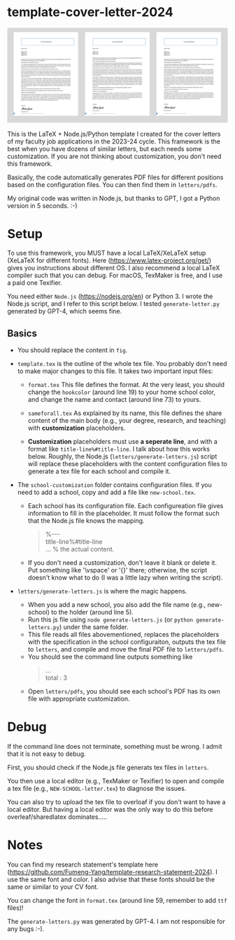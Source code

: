 # template-cover-letter-2024

![Preview](preview.png)

This is the LaTeX + Node.js/Python template I created for the cover letters of my faculty job applications in the 2023-24 cycle. 
This framework is the best when you have dozens of similar letters, but each needs some customization. If you are not thinking about customization, you don't need this framework.

Basically, the code automatically generates PDF files for different positions based on the configuration files. You can then find them in `letters/pdfs`.

My original code was written in Node.js, but thanks to GPT, I got a Python version in 5 seconds. :-) 



# Setup

To use this framework, you MUST have a local LaTeX/XeLaTeX setup (XeLaTeX for different fonts). Here (https://www.latex-project.org/get/) gives you instructions about different OS. I also recommend a local LaTeX compiler such that you can debug. For macOS, TexMaker is free, and I use a paid one Texifier. 

You need either `Node.js` (https://nodejs.org/en) or Python 3.  I wrote the Node.js script, and I refer to this script below. I tested `generate-letter.py` generated by GPT-4, which seems fine. 


## Basics
- You should replace the content in `fig`.

- `template.tex` is the outline of the whole tex file.  You probably don't need to make major changes to this file. It takes two important input files: 
  
    - `format.tex` This file defines the format. At the very least, you should change the `hookcolor` (around line 19) to your home school color, and change the name and contact (around line 73) to yours.
  
    - `sameforall.tex` As explained by its name, this file defines the share content of the main body (e.g., your degree, research, and teaching) with **customization** placeholders. 
    -  **Customization** placeholders must use **a seperate line**, and with a format like `title-line%#title-line`. I talk about how this works below. Roughly, the Node.js (`letters/generate-letters.js`) script will replace these placeholders with the content configuration files to generate a tex file for each school and compile it. 
 
 -  The `school-customization` folder contains configuration files. If you need to add a school, copy and add a file like `new-school.tex`. 
    
    - Each school has its configuration file. Each configureation file gives information to fill in the placeholder. It must follow the format such that the Node.js file knows the mapping.
        > %---  
        title-line%#title-line    
        ... % the actual content. 
    
    - If you don't need a customization, don't leave it blank or delete it. Put something like '\vspace' or '{}' there; otherwise, the script doesn't know what to do (I was a little lazy when writing the script).
  

- `letters/generate-letters.js` is where the magic happens.
  
   - When you add a new school, you also add the file name (e.g., new-school) to the holder (around line 5). 
   - Run this js file using `node generate-letters.js` (or `python generate-letters.py`) under the same folder.
   - This file reads all files abovementioned, replaces the placeholders with the specification in the school configuraiton, outputs the tex file to `letters`, and compile and move the final PDF file to `letters/pdfs`. 
   - You should see the command line outputs something like 
        > ...   
        total : 3
    - Open `letters/pdfs`, you should see each school's PDF has its own file with appropriate customization.  
    
# Debug

If the command line does not terminate, something must be wrong. I admit that it is not easy to debug. 

First, you should check if the Node.js file generats tex files in `letters`. 

You then use a local editor (e.g., TexMaker or Texifier) to open and compile a tex file (e.g., `NEW-SCHOOL-letter.tex`) to diagnose the issues. 

You can also try to upload the tex file to overloaf if you don't want to have a local editor. But having a local editor was the only way to do this before overleaf/sharedlatex dominates.....


# Notes

You can find my research statement's template here (https://github.com/Fumeng-Yang/template-research-statement-2024). I use the same font and color. I also advise that these fonts should be the same or similar to your CV font. 

You can change the font in `format.tex` (around line 59, remember to add `ttf` files)!

 The `generate-letters.py` was generated by GPT-4. I am not responsible for any bugs :-).